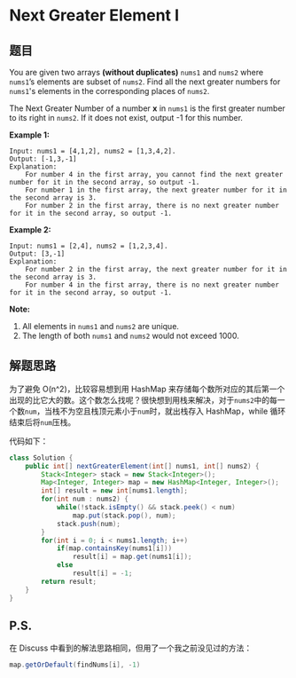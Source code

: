 # Next Greater Element I

## 题目

You are given two arrays **(without duplicates)** `nums1` and `nums2` where `nums1`’s elements are subset of `nums2`. Find all the next greater numbers for `nums1`'s elements in the corresponding places of `nums2`.

The Next Greater Number of a number **x** in `nums1` is the first greater number to its right in `nums2`. If it does not exist, output -1 for this number.

**Example 1:**

```
Input: nums1 = [4,1,2], nums2 = [1,3,4,2].
Output: [-1,3,-1]
Explanation:
    For number 4 in the first array, you cannot find the next greater number for it in the second array, so output -1.
    For number 1 in the first array, the next greater number for it in the second array is 3.
    For number 2 in the first array, there is no next greater number for it in the second array, so output -1.
```

**Example 2:**

```
Input: nums1 = [2,4], nums2 = [1,2,3,4].
Output: [3,-1]
Explanation:
    For number 2 in the first array, the next greater number for it in the second array is 3.
    For number 4 in the first array, there is no next greater number for it in the second array, so output -1.
```

**Note:**

1. All elements in `nums1` and `nums2` are unique.
2. The length of both `nums1` and `nums2` would not exceed 1000.

## 解题思路

为了避免 O(n^2)，比较容易想到用 HashMap 来存储每个数所对应的其后第一个出现的比它大的数。这个数怎么找呢？很快想到用栈来解决，对于`nums2`中的每一个数`num`，当栈不为空且栈顶元素小于`num`时，就出栈存入 HashMap，while 循环结束后将`num`压栈。

代码如下：

```java
class Solution {
    public int[] nextGreaterElement(int[] nums1, int[] nums2) {
        Stack<Integer> stack = new Stack<Integer>();
        Map<Integer, Integer> map = new HashMap<Integer, Integer>();
        int[] result = new int[nums1.length];
        for(int num : nums2) {
            while(!stack.isEmpty() && stack.peek() < num)
                map.put(stack.pop(), num);
            stack.push(num);
        }
        for(int i = 0; i < nums1.length; i++)
            if(map.containsKey(nums1[i]))
                result[i] = map.get(nums1[i]);
            else
                result[i] = -1;
        return result;
    }
}
```

## P.S.

在 Discuss 中看到的解法思路相同，但用了一个我之前没见过的方法：

```java
map.getOrDefault(findNums[i], -1)
```
